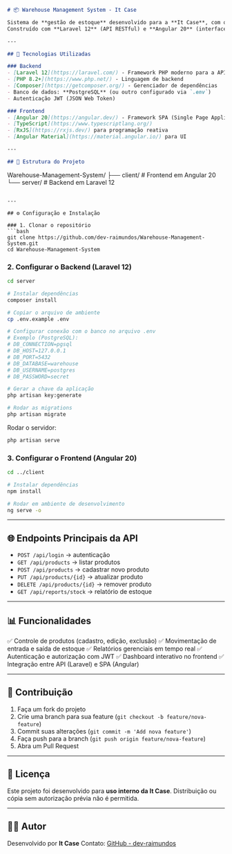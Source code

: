 ```markdown
# 📦 Warehouse Management System - It Case

Sistema de **gestão de estoque** desenvolvido para a **It Case**, com o objetivo de otimizar o controle de produtos, movimentações de entrada/saída e relatórios de estoque.  
Construído com **Laravel 12** (API RESTful) e **Angular 20** (interface web moderna).

---

## 🚀 Tecnologias Utilizadas

### Backend
- [Laravel 12](https://laravel.com/) - Framework PHP moderno para a API
- [PHP 8.2+](https://www.php.net/) - Linguagem de backend
- [Composer](https://getcomposer.org/) - Gerenciador de dependências
- Banco de dados: **PostgreSQL** (ou outro configurado via `.env`)
- Autenticação JWT (JSON Web Token)

### Frontend
- [Angular 20](https://angular.dev/) - Framework SPA (Single Page Application)
- [TypeScript](https://www.typescriptlang.org/)
- [RxJS](https://rxjs.dev/) para programação reativa
- [Angular Material](https://material.angular.io/) para UI

---

## 📂 Estrutura do Projeto

```

Warehouse-Management-System/
├── client/   # Frontend em Angular 20
└── server/   # Backend em Laravel 12

````

---

## ⚙️ Configuração e Instalação

### 1. Clonar o repositório
```bash
git clone https://github.com/dev-raimundos/Warehouse-Management-System.git
cd Warehouse-Management-System
````

### 2. Configurar o Backend (Laravel 12)

```bash
cd server

# Instalar dependências
composer install

# Copiar o arquivo de ambiente
cp .env.example .env

# Configurar conexão com o banco no arquivo .env
# Exemplo (PostgreSQL):
# DB_CONNECTION=pgsql
# DB_HOST=127.0.0.1
# DB_PORT=5432
# DB_DATABASE=warehouse
# DB_USERNAME=postgres
# DB_PASSWORD=secret

# Gerar a chave da aplicação
php artisan key:generate

# Rodar as migrations
php artisan migrate
```

Rodar o servidor:

```bash
php artisan serve
```

### 3. Configurar o Frontend (Angular 20)

```bash
cd ../client

# Instalar dependências
npm install

# Rodar em ambiente de desenvolvimento
ng serve -o
```

---

## 🌐 Endpoints Principais da API

* `POST /api/login` → autenticação
* `GET /api/products` → listar produtos
* `POST /api/products` → cadastrar novo produto
* `PUT /api/products/{id}` → atualizar produto
* `DELETE /api/products/{id}` → remover produto
* `GET /api/reports/stock` → relatório de estoque

---

## 📊 Funcionalidades

✅ Controle de produtos (cadastro, edição, exclusão)
✅ Movimentação de entrada e saída de estoque
✅ Relatórios gerenciais em tempo real
✅ Autenticação e autorização com JWT
✅ Dashboard interativo no frontend
✅ Integração entre API (Laravel) e SPA (Angular)

---

## 🤝 Contribuição

1. Faça um fork do projeto
2. Crie uma branch para sua feature (`git checkout -b feature/nova-feature`)
3. Commit suas alterações (`git commit -m 'Add nova feature'`)
4. Faça push para a branch (`git push origin feature/nova-feature`)
5. Abra um Pull Request

---

## 📜 Licença

Este projeto foi desenvolvido para **uso interno da It Case**.
Distribuição ou cópia sem autorização prévia não é permitida.

---

## 👨‍💻 Autor

Desenvolvido por **It Case**
Contato: [GitHub - dev-raimundos](https://github.com/dev-raimundos)

```
